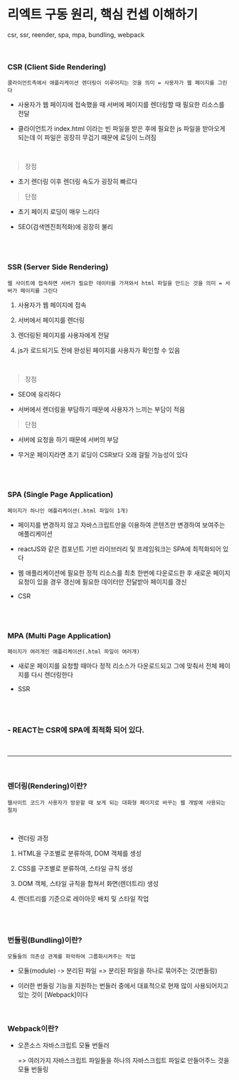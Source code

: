 # 리엑트 구동 원리, 핵심 컨셉 이해하기

csr, ssr, reender, spa, mpa, bundling, webpack

<br>

### CSR (Client Side Rendering)

    클라이언트측에서 애플리케이션 렌더링이 이루어지는 것을 의미 = 사용자가 웹 페이지를 그린다

-   사용자가 웹 페이지에 접속했을 때 서버에 페이지를 렌더링할 때 필요한 리소스를 전달

-   클라이언트가 index.html 이라는 빈 파일을 받은 후에 필요한 js 파일을 받아오게 되는데 이 파일은 굉장히 무겁기 때문에 로딩이 느려짐

<br>

> 장점

-   초기 렌더링 이후 렌더링 속도가 굉장히 빠르다

> 단점

-   초기 페이지 로딩이 매우 느리다

-   SEO(검색엔진최적화)에 굉장히 불리

<br>

<br>

### SSR (Server Side Rendering)

    웹 사이트에 접속하면 서버가 필요한 데이터를 가져와서 html 파일을 만드는 것을 의미 = 서버가 페이지를 그린다

1. 사용자가 웹 페이지에 접속

2. 서버에서 페이지를 렌더링

3. 렌더링된 페이지를 사용자에게 전달

4. js가 로드되기도 전에 완성된 페이지를 사용자가 확인할 수 있음

<br>

> 장점

-   SEO에 유리하다

-   서버에서 렌더링을 부담하기 때문에 사용자가 느끼는 부담이 적음

> 단점

-   서버에 요청을 하기 때문에 서버의 부담

-   무거운 페이지라면 초기 로딩이 CSR보다 오래 걸릴 가능성이 있다

<br>

<br>

### SPA (Single Page Application)

    페이지가 하나인 애플리케이션(.html 파일이 1개)

-   페이지를 변경하지 않고 자바스크립트만을 이용하여 콘텐츠만 변경하여 보여주는 애플리케이션

-   reactJS와 같은 컴포넌트 기반 라이브러리 및 프레임워크는 SPA에 최적화되어 있다

-   웹 애플리케이션에 필요한 정적 리소스를 최초 한번에 다운로드한 후 새로운 페이지 요청이 있을 경우 갱신에 필요한 데이터만 전달받아 페이지를 갱신

-   CSR

<br>

<br>

### MPA (Multi Page Application)

    페이지가 여러개인 애플리케이션(.html 파일이 여러개)

-   새로운 페이지를 요청할 때마다 정적 리소스가 다운로드되고 그에 맞춰서 전체 페이지를 다시 렌더링한다

-   SSR

<br>

<br>

### - REACT는 CSR에 SPA에 최적화 되어 있다.

<br>

---

<br>

### 렌더링(Rendering)이란?

    웹사이트 코드가 사용자가 방문할 때 보게 되는 대화형 페이지로 바꾸는 웹 개발에 사용되는 절차

<br>

-   렌더링 과정

1. HTML을 구조별로 분류하여, DOM 객체를 생성

2. CSS를 구조별로 분류하여, 스타일 규칙 생성
3. DOM 객체, 스타일 규칙을 합쳐서 화면(렌더트리) 생성
4. 렌더트리를 기준으로 레이아웃 배치 및 스타일 작업

<br>

<br>

### 번들링(Bundling)이란?

    모듈들의 의존성 관계를 파악하여 그룹화시켜주는 작업

-   모듈(module) -> 분리된 파일 => 분리된 파일을 하나로 묶어주는 것(번들링)

-   이러한 번들링 기능을 지원하는 번들러 중에서 대표적으로 현재 많이 사용되어지고 있는 것이 [Webpack]이다

<br>

### Webpack이란?

-   오픈소스 자바스크립트 모듈 번들러

    => 여러가지 자바스크립트 파일들을 하나의 자바스크립트 파일로 만들어주느 것을 모듈 번들링
